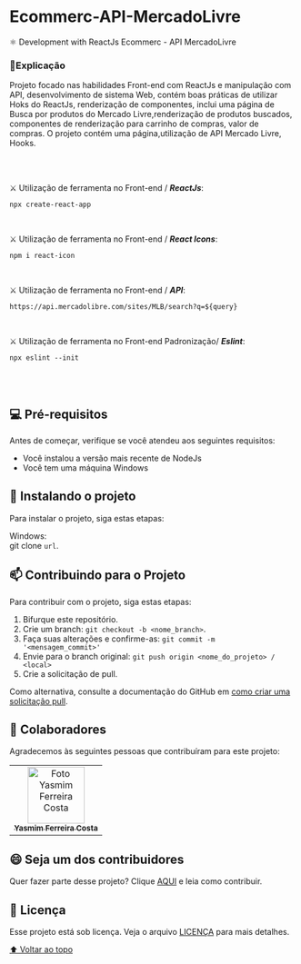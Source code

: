 # Ecommerc-API-MercadoLivre
⚛ Development with ReactJs Ecommerc - API MercadoLivre

### 📑Explicação

Projeto focado nas habilidades Front-end com ReactJs e manipulação com API,
desenvolvimento de sistema Web, contém boas práticas de utilizar Hoks do ReactJs, renderização de componentes, inclui uma página de Busca por produtos
do Mercado Livre,renderização de produtos buscados, componentes de renderização para carrinho de compras, valor de compras.
O projeto contém uma página,utilização de API Mercado Livre, Hooks.

<br>

<br>


⚔️ Utilização de ferramenta no Front-end / ***ReactJs***:

```
npx create-react-app 
```
<br>


⚔️ Utilização de ferramenta no Front-end / ***React Icons***:

```
npm i react-icon
```
<br>

⚔️ Utilização de ferramenta no Front-end / ***API***:

```
https://api.mercadolibre.com/sites/MLB/search?q=${query}
```
<br>

⚔️ Utilização de ferramenta no Front-end Padronização/ ***Eslint***:

```
npx eslint --init
```
<br>


<br>


## 💻 Pré-requisitos

Antes de começar, verifique se você atendeu aos seguintes requisitos:
<!---Estes são apenas requisitos de exemplo. Adicionar, duplicar ou remover conforme necessário--->
* Você instalou a versão mais recente de  NodeJs
* Você tem uma máquina Windows 

## 🚀 Instalando o projeto 

Para instalar o projeto, siga estas etapas:

Windows: <br>
git clone `url`.

## 📫 Contribuindo para o Projeto 
<!---Se o seu README for longo ou se você tiver algum processo ou etapas específicas que deseja que os contribuidores sigam, considere a criação de um arquivo CONTRIBUTING.md separado--->
Para contribuir com o projeto, siga estas etapas:

1. Bifurque este repositório.
2. Crie um branch: `git checkout -b <nome_branch>`.
3. Faça suas alterações e confirme-as: `git commit -m '<mensagem_commit>'`
4. Envie para o branch original: `git push origin <nome_do_projeto> / <local>`
5. Crie a solicitação de pull.

Como alternativa, consulte a documentação do GitHub em [como criar uma solicitação pull](https://help.github.com/en/github/collaborating-with-issues-and-pull-requests/creating-a-pull-request).

## 🤝 Colaboradores

Agradecemos às seguintes pessoas que contribuíram para este projeto:

<table>
  <tr>
    <td align="center">
      <a href="#">
        <img src="https://user-images.githubusercontent.com/97356148/200590856-942d44a8-f136-4320-a381-699ecbc0d6ec.JPG" width="100px;" alt="Foto Yasmim Ferreira Costa"/><br>
        <sub>
          <b>Yasmim Ferreira Costa</b>
        </sub>
      </a>
    </td>
  </tr>
</table>


## 😄 Seja um dos contribuidores<br>

Quer fazer parte desse projeto? Clique [AQUI](CONTRIBUTING.md) e leia como contribuir.

## 📝 Licença

Esse projeto está sob licença. Veja o arquivo [LICENÇA](LICENSE.md) para mais detalhes.

[⬆ Voltar ao topo](#Ecommerc-API-MercadoLivre)<br>
